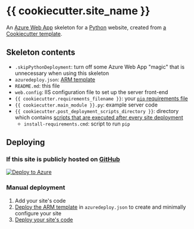 # {{ cookiecutter.site_name }}

An
[Azure Web App](https://azure.microsoft.com/en-us/services/app-service/web/)
skeleton for a [Python](https://www.python.org/) website, created from
[a Cookiecutter template](https://github.com/brettcannon/python-azure-web-app-cookiecutter).


## Skeleton contents

- `.skipPythonDeployment`: turn off some Azure Web App "magic" that is
  unnecessary when using this skeleton
- `azuredeploy.json`:
  [ARM template](https://azure.microsoft.com/en-us/documentation/articles/app-service-deployment-readme/)
- `README.md`: this file
- `web.config`: IIS configuration file to set up the server front-end
- `{{ cookiecutter.requirements_filename }}`: your
  [`pip` requirements file](https://pip.pypa.io/en/stable/reference/pip_install/#requirements-file-format)
- `{{ cookiecutter.main_module }}.py`: example server code
- `{{ cookiecutter.post_deployment_scripts_directory }}`: directory
  which contains
  [scripts that are executed after every site deployment](https://github.com/projectkudu/kudu/wiki/Post-Deployment-Action-Hooks)
  + `install-requirements.cmd`: script to run `pip`


## Deploying

### If this site is publicly hosted on [GitHub](https://github.com/)

[![Deploy to Azure](http://azuredeploy.net/deploybutton.svg)](https://azuredeploy.net/)


### Manual deployment

1. Add your site's code
2. [Deploy the ARM template](https://azure.microsoft.com/en-us/documentation/articles/resource-group-template-deploy/)
   in `azuredeploy.json` to create and minimally configure your site
3. [Deploy your site's code](https://azure.microsoft.com/en-us/documentation/articles/app-service-deployment-readme/)